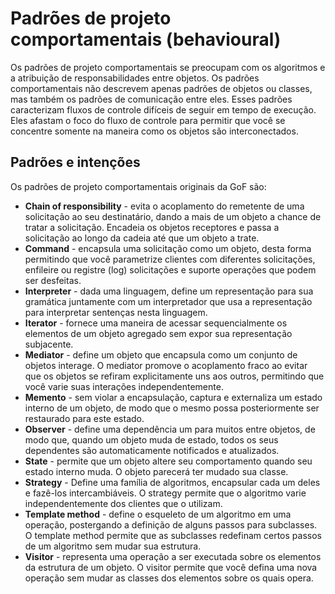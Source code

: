 # Padrões de projeto comportamentais (behavioural)

Os padrões de projeto comportamentais se preocupam com os algoritmos e a atribuição de responsabilidades entre objetos. Os padrões comportamentais não descrevem apenas padrões de objetos ou classes, mas também os padrões de comunicação entre eles. Esses padrões caracterizam fluxos de controle difíceis de seguir em tempo de execução. Eles afastam o foco do fluxo de controle para permitir que você se concentre somente na maneira como os objetos são interconectados.

## Padrões e intenções

Os padrões de projeto comportamentais originais da GoF são:

- **Chain of responsibility** - evita o acoplamento do remetente de uma solicitação ao seu destinatário, dando a mais de um objeto a chance de tratar a solicitação. Encadeia os objetos receptores e passa a solicitação ao longo da cadeia até que um objeto a trate.
- **Command** - encapsula uma solicitação como um objeto, desta forma permitindo que você parametrize clientes com diferentes solicitações, enfileire ou registre (log) solicitações e suporte operações que podem ser desfeitas.
- **Interpreter** - dada uma linguagem, define um representação para sua gramática juntamente com um interpretador que usa a representação para interpretar sentenças nesta linguagem.
- **Iterator** - fornece uma maneira de acessar sequencialmente os elementos de um objeto agregado sem expor sua representação subjacente.
- **Mediator** - define um objeto que encapsula como um conjunto de objetos interage. O mediator promove o acoplamento fraco ao evitar que os objetos se refiram explicitamente uns aos outros, permitindo que você varie suas interações independentemente.
- **Memento** - sem violar a encapsulação, captura e externaliza um estado interno de um objeto, de modo que o mesmo possa posteriormente ser restaurado para este estado.
- **Observer** - define uma dependência um para muitos entre objetos, de modo que, quando um objeto muda de estado, todos os seus dependentes são automaticamente notificados e atualizados.
- **State** - permite que um objeto altere seu comportamento quando seu estado interno muda. O objeto parecerá ter mudado sua classe.
- **Strategy** - Define uma família de algoritmos, encapsular cada um deles e fazê-los intercambiáveis. O strategy permite que o algoritmo varie independentemente dos clientes que o utilizam.
- **Template method** - define o esqueleto de um algoritmo em uma operação, postergando a definição de alguns passos para subclasses. O template method permite que as subclasses redefinam certos passos de um algoritmo sem mudar sua estrutura.
- **Visitor** - representa uma operação a ser executada sobre os elementos da estrutura de um objeto. O visitor permite que você defina uma nova operação sem mudar as classes dos elementos sobre os quais opera.
